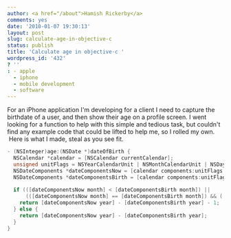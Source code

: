 ```yaml
---
author: <a href="/about">Hamish Rickerby</a>
comments: yes
date: '2010-01-07 19:30:13'
layout: post
slug: calculate-age-in-objective-c
status: publish
title: 'Calculate age in objective-c '
wordpress_id: '432'
? ''
: - apple
  - iphone
  - mobile development
  - software
---
```


For an iPhone application I'm developing for a client I need to capture the birthdate of a user, and then show their age on a profile screen. I went looking for a function to help with this simple and tedious task, but couldn't find any example code that could be lifted to help me, so I rolled my own.  Here is what I made, steal as you see fit.

``` objective-c
- (NSInteger)age:(NSDate *)dateOfBirth {
  NSCalendar *calendar = [NSCalendar currentCalendar];
  unsigned unitFlags = NSYearCalendarUnit | NSMonthCalendarUnit | NSDayCalendarUnit;
  NSDateComponents *dateComponentsNow = [calendar components:unitFlags fromDate:[NSDate date]];
  NSDateComponents *dateComponentsBirth = [calendar components:unitFlags fromDate:dateOfBirth];
  
  if (([dateComponentsNow month] < [dateComponentsBirth month]) ||
      (([dateComponentsNow month] == [dateComponentsBirth month]) && ([dateComponentsNow day] < [dateComponentsBirth day]))) {
    return [dateComponentsNow year] - [dateComponentsBirth year] - 1;
  } else {
    return [dateComponentsNow year] - [dateComponentsBirth year];
  }
}
```
 
